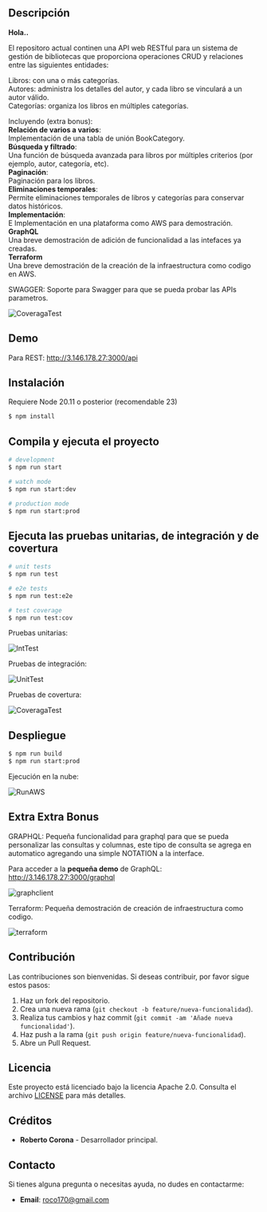 

## Descripción

<b>Hola..</b>

El repositoro actual continen una API web RESTful para un sistema de gestión de bibliotecas que proporciona operaciones CRUD y relaciones entre las siguientes entidades:

Libros: con una o más categorías.\
Autores: administra los detalles del autor, y cada libro se vinculará a un autor válido.\
Categorías: organiza los libros en múltiples categorías.

Incluyendo (extra bonus):\
**Relación de varios a varios**:\
Implementación de una tabla de unión BookCategory.\
**Búsqueda y filtrado**:\
Una función de búsqueda avanzada para libros por múltiples criterios (por ejemplo, autor, categoría, etc).\
**Paginación**:\
Paginación para los libros.\
**Eliminaciones temporales**:\
Permite eliminaciones temporales de libros y categorías para conservar datos históricos.\
**Implementación**:\
E Implementación en una plataforma como AWS para demostración.\
**GraphQL**\
Una breve demostración de adición de funcionalidad a las intefaces ya creadas.\
**Terraform**\
Una breve demostración de la creación de la infraestructura como codigo en AWS.


SWAGGER:
Soporte para Swagger para que se pueda probar las APIs parametros.

![CoveragaTest]( images/api_rest.jpg  "Coverage")



## Demo

Para REST:
http://3.146.178.27:3000/api


## Instalación

Requiere Node 20.11 o posterior (recomendable 23)

```bash
$ npm install
```

## Compila y ejecuta el proyecto

```bash
# development
$ npm run start

# watch mode
$ npm run start:dev

# production mode
$ npm run start:prod
```

## Ejecuta las pruebas unitarias, de integración y de covertura

```bash
# unit tests
$ npm run test

# e2e tests
$ npm run test:e2e

# test coverage
$ npm run test:cov
```

Pruebas unitarias:

![IntTest]( images/unit_test.jpg "Integration")


Pruebas de integración:

![UnitTest]( images/integration_test.jpg "Unit")

Pruebas de covertura:

![CoveragaTest]( images/cover_node.jpg "Coverage")


## Despliegue

```bash
$ npm run build
$ npm run start:prod
```

Ejecución en la nube:

![RunAWS]( images/deploy_aws.jpg "Run")


## Extra Extra Bonus

GRAPHQL:
Pequeña funcionalidad para graphql para que se pueda personalizar las consultas y columnas, este tipo de consulta se agrega en automatico agregando una simple NOTATION a la interface.

Para acceder a la **pequeña demo** de GraphQL:
http://3.146.178.27:3000/graphql

![graphclient]( images/client_graphql.jpg "GraphQL")

Terraform:
Pequeña demostración de creación de infraestructura como codigo.

![terraform]( images/terraform_plan.jpg "TFPlan")


## Contribución

Las contribuciones son bienvenidas. Si deseas contribuir, por favor sigue estos pasos:

1. Haz un fork del repositorio.
2. Crea una nueva rama (`git checkout -b feature/nueva-funcionalidad`).
3. Realiza tus cambios y haz commit (`git commit -am 'Añade nueva funcionalidad'`).
4. Haz push a la rama (`git push origin feature/nueva-funcionalidad`).
5. Abre un Pull Request.

## Licencia

Este proyecto está licenciado bajo la licencia Apache 2.0. Consulta el archivo [LICENSE](LICENSE) para más detalles.

## Créditos

- **Roberto Corona** - Desarrollador principal.

## Contacto 

Si tienes alguna pregunta o necesitas ayuda, no dudes en contactarme:

- **Email**: roco170@gmail.com

